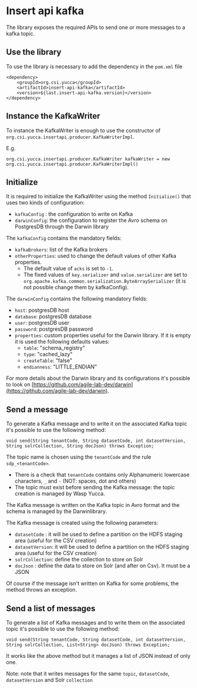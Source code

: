 # Insert api kafka

The library exposes the required APIs to send one or more messages to a kafka topic.

## Use the library
To use the library is necessary to add the dependency in the `pom.xml` file
```
<dependency>
    <groupId>org.csi.yucca</groupId>
    <artifactId>insert-api-kafka</artifactId>
    <version>${last.insert-api-kafka.version}</version>
</dependency> 
```

## Instance the KafkaWriter
To instance the KafkaWriter is enough to use the constructor of `org.csi.yucca.insertapi.producer.KafkaWriterImpl`.

E.g.
```
org.csi.yucca.insertapi.producer.KafkaWriter kafkaWriter = new org.csi.yucca.insertapi.producer.KafkaWriterImpl()
```

## Initialize
It is required to initialize the KafkaWriter using the method `Initialize()` that uses two kinds of configuration:
- `kafkaConfig` : the configuration to write on Kafka
- `darwinConfig`: the configuration to register the Avro schema on PostgresDB through the Darwin library

The `kafkaConfig` contains the mandatory fields:
  - `kafkaBrokers`: list of the Kafka brokers 
  - `otherProperties`: used to change the default values of other Kafka properties.
    - The default value of `acks` is set to `-1`.
    - The fixed values of `key.serializer` and `value.serializer` are set to `org.apache.kafka.common.serialization.ByteArraySerializer` 
      (it is not possible change them by kafkaConfig).

The `darwinConfig` contains the following mandatory fields:
   - `host`: postgresDB host
   - `database`: postgresDB database
   - `user`: postgresDB user
   - `password`: postgresDB password
   - `properties`: custom properties useful for the Darwin library. If it is empty it is used the following defaults values: 
     - `table`: "schema_registry"
     - `type`: "cached_lazy"
     - `createTable`: "false"
     - `endianness`: "LITTLE_ENDIAN"

For more details about the Darwin library and its configurations it's possible to look on [https://github.com/agile-lab-dev/darwin](https://github.com/agile-lab-dev/darwin).

## Send a message
To generate a Kafka message and to write it on the associated Kafka topic it's possible to use the following method:
```
void send(String tenantCode, String datasetCode, int datasetVersion, String solrCollection, String docJson) throws Exception;
```
The topic name is chosen using the `tenantCode` and the rule `sdp_<tenantCode>`. 
- There is a check that `tenantCode` contains only Alphanumeric lowercase characters, `_` and `-` (NOT: spaces, dot and others)
- The topic must exist before sending the Kafka message: the topic creation is managed by Wasp Yucca.

The Kafka message is written on the Kafka topic in Avro format and the schema is managed by the Darwinlibrary.

The Kafka message is created using the following parameters:
- `datasetCode`   : it will be used to define a partition on the HDFS staging area (useful for the CSV creation)
- `datasetVersion`: it will be used to define a partition on the HDFS staging area (useful for the CSV creation)
- `solrCollection`: define the collection to store on Solr
- `docJson`       : define the data to store on Solr (and after on Csv). It must be a JSON

Of course if the message isn't written on Kafka for some problems, the method throws an exception.    


## Send a list of messages
To generate a list of Kafka messages and to write them on the associated topic it's possible to use the following method:
```
void send(String tenantCode, String datasetCode, int datasetVersion, String solrCollection, List<String> docJson) throws Exception;
```
It works like the above method but it manages a list of JSON instead of only one.
 
Note: note that it writes messages for the same `topic`, `datasetCode`, `datasetVersion` and Solr `collection`
